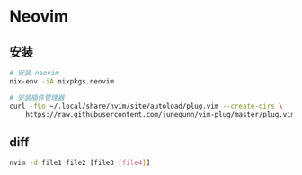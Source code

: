 # Neovim

## 安装

```sh
# 安装 neovim
nix-env -iA nixpkgs.neovim

# 安装插件管理器
curl -fLo ~/.local/share/nvim/site/autoload/plug.vim --create-dirs \
    https://raw.githubusercontent.com/junegunn/vim-plug/master/plug.vim
```

## diff

```sh
nvim -d file1 file2 [file3 [file4]]
```
